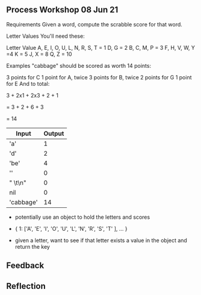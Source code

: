 ## Process Workshop 08 Jun 21

Requirements
Given a word, compute the scrabble score for that word.

Letter Values
You'll need these:

Letter Value
A, E, I, O, U, L, N, R, S, T = 1
D, G = 2
B, C, M, P = 3
F, H, V, W, Y =4
K = 5
J, X = 8
Q, Z = 10

Examples "cabbage" should be scored as worth 14 points:

3 points for C
1 point for A, twice
3 points for B, twice
2 points for G
1 point for E
And to total:

3 + 2x1 + 2x3 + 2 + 1

= 3 + 2 + 6 + 3

= 14

| Input     | Output |
| --------- | ------ |
| 'a'       | 1      |
| 'd'       | 2      |
| 'be'      | 4      |
| ''        | 0      |
| " \t\n"   | 0      |
| nil       | 0      |
| 'cabbage' | 14     |

- potentially use an object to hold the letters and scores
- { 1: ['A', 'E', 'I', 'O', 'U', 'L', 'N', 'R', 'S', 'T' ], ... }

- given a letter, want to see if that letter exists a value in the object and return the key

## Feedback

## Reflection

